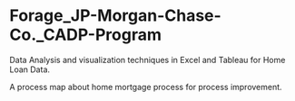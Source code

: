 # Forage_JP-Morgan-Chase-Co._CADP-Program
Data Analysis and visualization techniques in Excel and Tableau for Home Loan Data. 

A process map about home mortgage process for process improvement.
